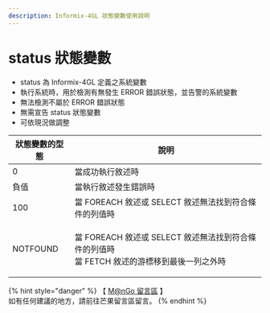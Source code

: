 ```yaml
---
description: Informix-4GL 狀態變數使用說明
---
```


# status 狀態變數

* status 為 Informix-4GL 定義之系統變數
* 執行系統時，用於檢測有無發生 ERROR 錯誤狀態，並告警的系統變數
* 無法檢測不屬於 ERROR 錯誤狀態
* 無需宣告 status 狀態變數
* 可依現況做調整

| 狀態變數的型態  | 說明                                                                   |
| -------- | -------------------------------------------------------------------- |
| 0        | 當成功執行敘述時                                                             |
| 負值       | 當執行敘述發生錯誤時                                                           |
| 100      | 當 FOREACH 敘述或 SELECT 敘述無法找到符合條件的列值時                                  |
| NOTFOUND | <p>當 FOREACH 敘述或 SELECT 敘述無法找到符合條件的列值時<br>當 FETCH 敘述的游標移到最後一列之外時</p> |

{% hint style="danger" %}
【 [M@nGo 留言區](https://give0714.pixnet.net/blog/post/45997441-informix-4gl-%E7%8B%80%E6%85%8B%E8%AE%8A%E6%95%B8) 】\
如有任何建議的地方，請前往芒果留言區留言。
{% endhint %}
